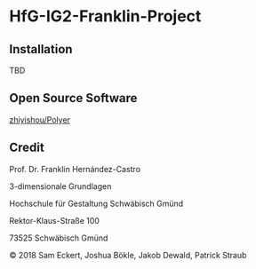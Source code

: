 # HfG-IG2-Franklin-Project

## Installation
TBD

## Open Source Software
[zhiyishou/Polyer](https://github.com/zhiyishou/Polyer)


## Credit
Prof. Dr. Franklin Hernández-Castro

3-dimensionale Grundlagen


Hochschule für Gestaltung Schwäbisch Gmünd

Rektor-Klaus-Straße 100

73525 Schwäbisch Gmünd


© 2018 Sam Eckert, Joshua Bökle, Jakob Dewald, Patrick Straub
